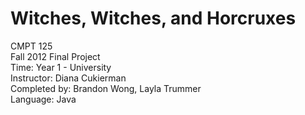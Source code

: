 # Witches, Witches, and Horcruxes

CMPT 125  
Fall 2012 Final Project  
Time: Year 1 - University  
Instructor: Diana Cukierman  
Completed by: Brandon Wong, Layla Trummer  
Language: Java